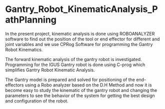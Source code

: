 # Gantry_Robot_KinematicAnalysis_PathPlanning

In the present project, kinematic analysis is done 
using ROBOANALYZER software to find out the position of the tool or end effector for 
different and joint variables and we use CPRog Software for programming the Gantry Robot
Kinematics.

The forward kinematic analysis of the gantry robot is investigated. Programming for the IGUS Gantry robot is done  using C-prog which simplifies Gantry Robot Kinematic Analysis.



The Gantry model is prepared and solved for positioning of the end-effectors using a Robo analyzer based on the 
D.H Method and now it is become easy to study the kinematic of the gantry robot and 
changing the parameters to see the behavior of the system for getting the best design and 
configuration of the robot.
